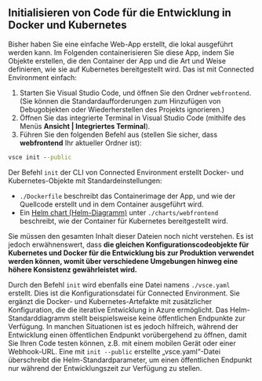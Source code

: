 ## <a name="initialize-code-for-docker-and-kubernetes-development"></a>Initialisieren von Code für die Entwicklung in Docker und Kubernetes
Bisher haben Sie eine einfache Web-App erstellt, die lokal ausgeführt werden kann. Im Folgenden containerisieren Sie diese App, indem Sie Objekte erstellen, die den Container der App und die Art und Weise definieren, wie sie auf Kubernetes bereitgestellt wird. Das ist mit Connected Environment einfach: 

1. Starten Sie Visual Studio Code, und öffnen Sie den Ordner `webfrontend`. (Sie können die Standardaufforderungen zum Hinzufügen von Debugobjekten oder Wiederherstellen des Projekts ignorieren.)
1. Öffnen Sie das integrierte Terminal in Visual Studio Code (mithilfe des Menüs **Ansicht | Integriertes Terminal**).
1. Führen Sie den folgenden Befehl aus (stellen Sie sicher, dass **webfrontend** Ihr aktueller Ordner ist):

```cmd
vsce init --public
```

Der Befehl ```init``` der CLI von Connected Environment erstellt Docker- und Kubernetes-Objekte mit Standardeinstellungen:
* `./Dockerfile` beschreibt das Containerimage der App, und wie der Quellcode erstellt und in dem Container ausgeführt wird.
* Ein [Helm chart (Helm-Diagramm)](https://docs.helm.sh) unter `./charts/webfrontend` beschreibt, wie der Container für Kubernetes bereitgestellt wird.

Sie müssen den gesamten Inhalt dieser Dateien noch nicht verstehen. Es ist jedoch erwähnenswert, dass **die gleichen Konfigurationscodeobjekte für Kubernetes und Docker für die Entwicklung bis zur Produktion verwendet werden können, womit über verschiedene Umgebungen hinweg eine höhere Konsistenz gewährleistet wird.**
 
Durch den Befehl `init` wird ebenfalls eine Datei namens `./vsce.yaml` erstellt. Dies ist die Konfigurationsdatei für Connected Environment. Sie ergänzt die Docker- und Kubernetes-Artefakte mit zusätzlicher Konfiguration, die die iterative Entwicklung in Azure ermöglicht. Das Helm-Standarddiagramm stellt beispielsweise keine öffentlichen Endpunkte zur Verfügung. In manchen Situationen ist es jedoch hilfreich, während der Entwicklung einen öffentlichen Endpunkt vorübergehend zu öffnen, damit Sie Ihren Code testen können, z.B. mit einem mobilen Gerät oder einer Webhook-URL. Eine mit `init --public` erstellte „vsce.yaml“-Datei überschreibt die Helm-Standardparameter, um einen öffentlichen Endpunkt nur während der Entwicklungszeit zur Verfügung zu stellen.
